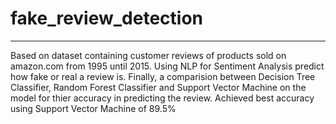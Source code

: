 # fake_review_detection
***
Based on dataset containing customer reviews of products sold on amazon.com from 1995 until 2015.
Using NLP for Sentiment Analysis predict how fake or real a review is.
Finally, a comparision between Decision Tree Classifier, Random Forest Classifier and Support Vector Machine on the model for thier accuracy in predicting the review.
Achieved best accuracy using Support Vector Machine of 89.5%
